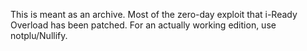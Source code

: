 This is meant as an archive. Most of the zero-day exploit that i-Ready Overload has been patched. For an actually working edition, use notplu/Nullify.
